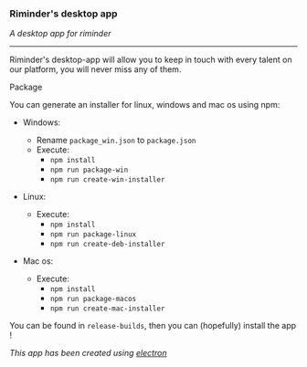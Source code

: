 ### Riminder's desktop app

*A desktop app for riminder*

____

Riminder's desktop-app will allow you to keep in touch with every talent on our
platform, you will never miss any of them.

Package

You can generate an installer for linux, windows and mac os using npm:
* Windows:
  * Rename `package_win.json` to `package.json`
  * Execute:
    * `npm install`
    * `npm run package-win`
    * `npm run create-win-installer`


* Linux:
  * Execute:
    * `npm install`
    * `npm run package-linux`
    * `npm run create-deb-installer`


* Mac os:
  * Execute:
    * `npm install`
    * `npm run package-macos`
    * `npm run create-mac-installer`

You can be found in `release-builds`, then you can (hopefully) install the app !

*This app has been created using [electron](https://github.com/electron/electron)*
